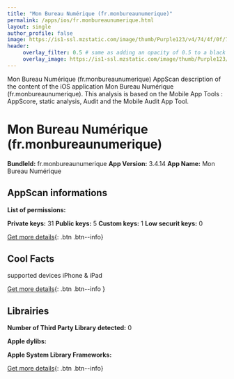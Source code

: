 ```yaml
---
title: "Mon Bureau Numérique (fr.monbureaunumerique)"
permalink: /apps/ios/fr.monbureaunumerique.html
layout: single
author_profile: false
image: https://is1-ssl.mzstatic.com/image/thumb/Purple123/v4/74/4f/0f/744f0f31-a34c-897c-2097-25c5a4ed307b/AppIcon-0-1x_U007emarketing-0-85-220-0-10.png/512x512bb.jpg
header: 
     overlay_filter: 0.5 # same as adding an opacity of 0.5 to a black background
     overlay_image: https://is1-ssl.mzstatic.com/image/thumb/Purple123/v4/74/4f/0f/744f0f31-a34c-897c-2097-25c5a4ed307b/AppIcon-0-1x_U007emarketing-0-85-220-0-10.png/512x512bb.jpg
---
```

Mon Bureau Numérique (fr.monbureaunumerique) AppScan description of the content of the iOS application Mon Bureau Numérique (fr.monbureaunumerique). This analysis is based on the Mobile App Tools : AppScore, static analysis, Audit and the Mobile Audit App Tool.

# Mon Bureau Numérique (fr.monbureaunumerique)

**BundleId:** fr.monbureaunumerique
**App Version:** 3.4.14
**App Name:** Mon Bureau Numérique


## AppScan informations 

**List of permissions:** 
  
  
**Private keys:** 31
**Public keys:** 5
**Custom keys:** 1
**Low securit keys:** 0
  
[Get more details](/pricing.html){: .btn .btn--info}

## Cool Facts

supported devices iPhone & iPad
  
[Get more details](/pricing.html){: .btn .btn--info }

## Librairies 
**Number of Third Party Library detected:** 0


**Apple dylibs:**


**Apple System Library Frameworks:**


  
[Get more details](/pricing.html){: .btn .btn--info}

